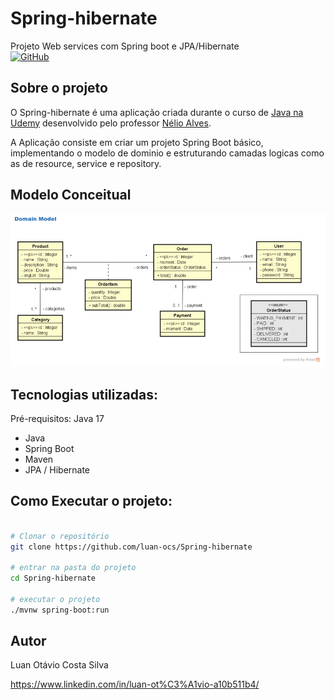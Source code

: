 # Spring-hibernate
Projeto Web services com Spring boot e JPA/Hibernate <br />
[![GitHub](https://img.shields.io/github/license/luan-ocs/Spring-hibernate?=plastic)](https://github.com/luan-ocs/Spring-hibernate/blob/main/licence)

## Sobre o projeto

O Spring-hibernate é uma aplicação criada durante o curso de [Java na Udemy](https://www.udemy.com/course-dashboard-redirect/?course_id=1701388) desenvolvido pelo professor [Nélio Alves](https://devsuperior.com.br/).

A Aplicação consiste em criar um projeto Spring Boot básico, implementando o modelo de dominio e estruturando camadas logicas como as de resource, service e repository.


## Modelo Conceitual
![Modelo conceitual](https://github.com/luan-ocs/Spring-hibernate/blob/main/assets/ModeloConceitual.png)

## Tecnologias utilizadas: 
Pré-requisitos: Java 17

- Java
- Spring Boot
- Maven 
- JPA / Hibernate

## Como Executar o projeto: 

```bash 

# Clonar o repositório
git clone https://github.com/luan-ocs/Spring-hibernate

# entrar na pasta do projeto
cd Spring-hibernate

# executar o projeto
./mvnw spring-boot:run

```

## Autor

Luan Otávio Costa Silva

https://www.linkedin.com/in/luan-ot%C3%A1vio-a10b511b4/
